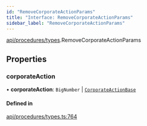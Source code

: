 ```yaml
---
id: "RemoveCorporateActionParams"
title: "Interface: RemoveCorporateActionParams"
sidebar_label: "RemoveCorporateActionParams"
---
```


[api/procedures/types](../../../../../modules/API/Procedures/Types/Types.md).RemoveCorporateActionParams

## Properties

### corporateAction

• **corporateAction**: `BigNumber` \| [`CorporateActionBase`](../../../../../classes/API/Entities/CorporateActionBase/CorporateActionBase.md)

#### Defined in

[api/procedures/types.ts:764](https://github.com/PolymeshAssociation/polymesh-sdk/blob/daafaa68f/src/api/procedures/types.ts#L764)
